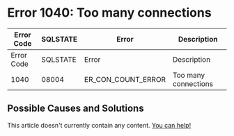 
# Error 1040: Too many connections


| Error Code | SQLSTATE | Error | Description |
| --- | --- | --- | --- |
| Error Code | SQLSTATE | Error | Description |
| 1040 | 08004 | ER_CON_COUNT_ERROR | Too many connections |




## Possible Causes and Solutions


This article doesn't currently contain any content. [You can help!](/kb/en/writing-and-editing-knowledge-base-articles/)

